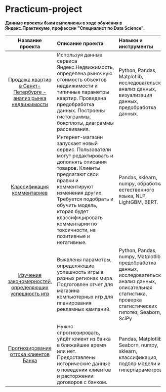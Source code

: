# Practicum-project
**Данные проекты были выполнены в ходе обучения в Яндекс.Практикуме, профессии "Специалист по Data Science".**

| Название проекта | Описание проекта | Навыки и инструменты |
| :---------------: | :--------------- | :------------------- |
| [Продажа квартир в Санкт-Петербурге - анализ рынка недвижимости](https://github.com/bnderos/Practicum-project/tree/main/Исследование%20объявлений%20о%20продаже%20квартир) | Используя данные сервиса Яндекс.Недвижимость, определена рыночную стоимость объектов недвижимости и типичные параметры квартир. Проведена предобработка данных. Построены гистограммы, боксплоты, диаграммы рассеивания. | Python, Pandas, Matplotlib, исследовательский анализ данных, визуализация данных, предобработка данных. |
| [Классификация комментариев](https://github.com/bnderos/Practicum-project/tree/main/Классификация%20комментариев) | Интернет-магазин запускает новый сервис. Пользователи могут редактировать и дополнять описания товаров. Клиенты предлагают свои правки и комментируют изменения других. Требуется подобрать и обучить модель, кторая будет классифицировать комментарии по токсичности, на позитивные и негативные. | Pandas, sklearn, numpy, обработка естественного языка, NLP, LightGBM, BERT. |
| [Изучение закономерностей, определяющих успешность игр](https://github.com/bnderos/Practicum-project/tree/main/Оценка%20успешности%20игр) | Выявлены параметры, определяющие успешность игры в разных регионах мира. Подготовлен отчет для магазина компьютерных игр для планирования рекламных кампаний. | Python, Pandas, numpy, Matplotlib, предобработка данных, исследовательский анализ данных, описательная статистика, проверка статистических гипотез, Seaborn, SciPy |
| [Прогнозирование оттока клиентов Банка](https://github.com/bnderos/Practicum-project/tree/main/Прогнозирование%20оттока%20клиентов%20Банка) | Нужно спрогнозировать, уйдёт клиент из банка в ближайшее время или нет. Предоставлены исторические данные о поведении клиентов и расторжении договоров с банком. | Pandas, Matplotlib, Seaborn, numpy, sklearn, классификация, подблр модели и гиперпараметров. |
